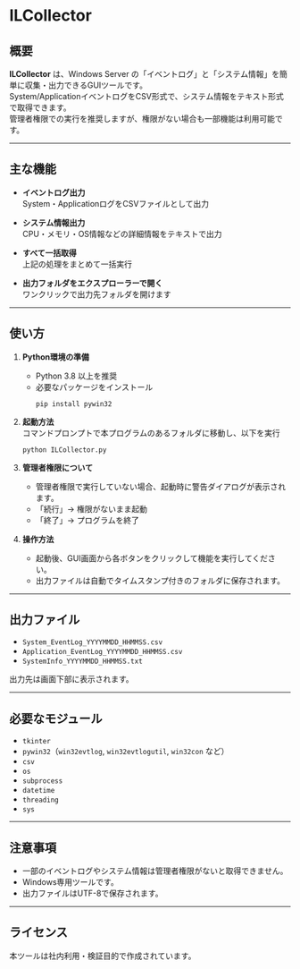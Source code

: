 # ILCollector

## 概要

**ILCollector** は、Windows Server の「イベントログ」と「システム情報」を簡単に収集・出力できるGUIツールです。  
System/ApplicationイベントログをCSV形式で、システム情報をテキスト形式で取得できます。  
管理者権限での実行を推奨しますが、権限がない場合も一部機能は利用可能です。

---

## 主な機能

- **イベントログ出力**  
  System・ApplicationログをCSVファイルとして出力

- **システム情報出力**  
  CPU・メモリ・OS情報などの詳細情報をテキストで出力

- **すべて一括取得**  
  上記の処理をまとめて一括実行

- **出力フォルダをエクスプローラーで開く**  
  ワンクリックで出力先フォルダを開けます

---

## 使い方

1. **Python環境の準備**  
   - Python 3.8 以上を推奨
   - 必要なパッケージをインストール  
     ```
     pip install pywin32
     ```

2. **起動方法**  
   コマンドプロンプトで本プログラムのあるフォルダに移動し、以下を実行  
   ```
   python ILCollector.py
   ```

3. **管理者権限について**  
   - 管理者権限で実行していない場合、起動時に警告ダイアログが表示されます。
   - 「続行」→ 権限がないまま起動  
   - 「終了」→ プログラムを終了

4. **操作方法**  
   - 起動後、GUI画面から各ボタンをクリックして機能を実行してください。
   - 出力ファイルは自動でタイムスタンプ付きのフォルダに保存されます。

---

## 出力ファイル

- `System_EventLog_YYYYMMDD_HHMMSS.csv`  
- `Application_EventLog_YYYYMMDD_HHMMSS.csv`  
- `SystemInfo_YYYYMMDD_HHMMSS.txt`  

出力先は画面下部に表示されます。

---

## 必要なモジュール

- `tkinter`
- `pywin32`（`win32evtlog`, `win32evtlogutil`, `win32con` など）
- `csv`
- `os`
- `subprocess`
- `datetime`
- `threading`
- `sys`

---

## 注意事項

- 一部のイベントログやシステム情報は管理者権限がないと取得できません。
- Windows専用ツールです。
- 出力ファイルはUTF-8で保存されます。

---

## ライセンス

本ツールは社内利用・検証目的で作成されています。